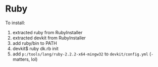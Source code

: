 # Ruby
To install:
 1. extracted ruby from RubyInstaller
 1. extracted devkit from RubyInstaller
 1. add ruby/bin to PATH
 1. devkit$ ruby dk.rb init
 1. add `p:/tools/lang/ruby-2.2.2-x64-mingw32` to `devkit/config.yml` (` - ` matters, lol)
